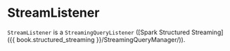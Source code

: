 # StreamListener

`StreamListener` is a `StreamingQueryListener` ([Spark Structured Streaming]({{ book.structured_streaming }}/StreamingQueryManager/)).
